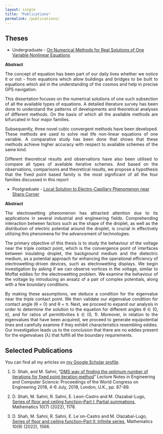 ```yaml
---
layout: single
title: "Publications"
permalink: /publications/
---
```



## Theses

- Undergraduate - [On Numerical Methods for Real Solutions of One Variable Nonlinear Equations](https://drive.proton.me/urls/QSWRXSJ8Y0#vcWKqnAsobnF)

**Abstract**

<div style="text-align: justify;">

The concept of equation has been part of our daily lives whether we notice it or not - from equations which allow buildings and bridges to be built to equations which aid in the understanding of the cosmos and help in precise GPS navigation.
</div> 

<p>

</p>

<div style="text-align: justify;">
This dissertation focuses on the numerical solutions of one such subsection of all the available types of equations. A detailed literature survey has been done to understand the patterns of developments and theoretical analyses of different methods. On the basis of which all the available methods are bifurcated in four major families.
</div> 

<p>

</p>

<div style="text-align: justify;">
Subsequently, three novel cubic convergent methods have been developed. These methods are used to solve real life non-linear equations of one variable. A comparative study has been done that shows that these methods achieve higher accuracy with respect to available schemes of the same kind.
</div>

<p>

</p>

<div style="text-align: justify;">
Different theoretical results and observations have also been utilised to compare all types of available iterative schemes. And based on the observations, comparisons and theoretical results, we propose a hypothesis that the fixed point based family is the most significant of all the four families discussed in this report
</div>

- Postgraduate - [Local Solution to Electro-Capillary Phenomenon near Sharp Corner](https://drive.proton.me/urls/FARC4Q83PG#XnzkI6L6YDPG)

**Abstract**

<div style="text-align: justify;">
The electrowetting phenomenon has attracted attention due to its applications in several industrial and engineering fields. Comprehending interaction between factors such as the shape of the droplet, as well as the distribution of electric potential around the droplet, is crucial in effectively utilizing this phenomena for the advancement of technologies.
</div> 

<p>

</p>

<div style="text-align: justify;">
The primary objective of this thesis is to study the behaviour of the voltage near the triple contact point, which is the convergence point of interfaces between insulating droplet, the background medium and the dielectric medium, as a potential approach for enhancing the operational efficiency of electrowetting-driven devices, such as electrowetting displays. We begin investigation by asking if we can observe vortices in the voltage, similar to Moffat eddies for the electrowetting problem. We examine the behaviour of the voltage by introducing an ansatz of a pair of complex potentials, along with a few boundary conditions.
</div> 

<p>

</p>

<div style="text-align: justify;">
By making these assumptions, we deduce a condition for the eigenvalue near the triple contact point. We then validate our eigenvalue condition for contact angle (θ = 0) and θ = π. Next, we proceed to expand our analysis in order to determine the solution to the equation for different angles θ ∈ (0, π), and for ratios of permittivities k ∈ (0, 1). Moreover, in relation to the eigenvalues that have been acquired, we proceed to generate equipotential lines and carefully examine if they exhibit characteristics resembling eddies. Our investigation leads us to the conclusion that there are no eddies present for the eigenvalues (λ) that fulfill all the boundary requirements.
</div>

## Selected Publications

You can find all my articles on [my Google Scholar profile](https://scholar.google.com/citations?user=ocwAZV8AAAAJ).

1. D. Shah, and M. Sahni, “[DMS way of finding the optimum number of iterations for fixed point iteration method](https://www.iaeng.org/publication/WCE2018/WCE2018_pp87-89.pdf)” Lecture Notes in Engineering and Computer Science: Proceedings of the World Congress on Engineering 2018, 4-6 July, 2018, London, U.K., pp. 87-89.

2. D. Shah, M. Sahni, R. Sahni, E. Leon-Castro and M. Olazabal-Lugo, [Series of floor and ceiling function–Part I: Partial summations](https://www.mdpi.com/2227-7390/10/7/1178), Mathematics 10(7) (2022), 1178.

3. D. Shah, M. Sahni, R. Sahni, E. Le´on-Castro and M. Olazabal-Lugo, [Series of floor and ceiling function–Part II: Infinite series](https://www.mdpi.com/2227-7390/10/9/1566), Mathematics 10(9) (2022), 1566.